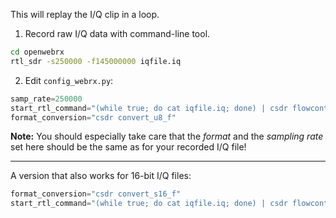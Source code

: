 This will replay the I/Q clip in a loop. 

1. Record raw I/Q data with command-line tool. 

```bash
cd openwebrx
rtl_sdr -s250000 -f145000000 iqfile.iq
```

2. Edit `config_webrx.py`:

```python 
samp_rate=250000
start_rtl_command="(while true; do cat iqfile.iq; done) | csdr flowcontrol {data_rate} 10 ".format(data_rate=2*samp_rate)
format_conversion="csdr convert_u8_f"
```

**Note:** You should especially take care that the *format* and the *sampling rate* set here should be the same as for your recorded I/Q file!

----

A version that also works for 16-bit I/Q files:
```python
format_conversion="csdr convert_s16_f"
start_rtl_command="(while true; do cat iqfile.iq; done) | csdr flowcontrol {data_rate} 10 ".format(data_rate=2*samp_rate*(2 if ("u16" in format_conversion) or ("s16" in format_conversion) else 1))
```



